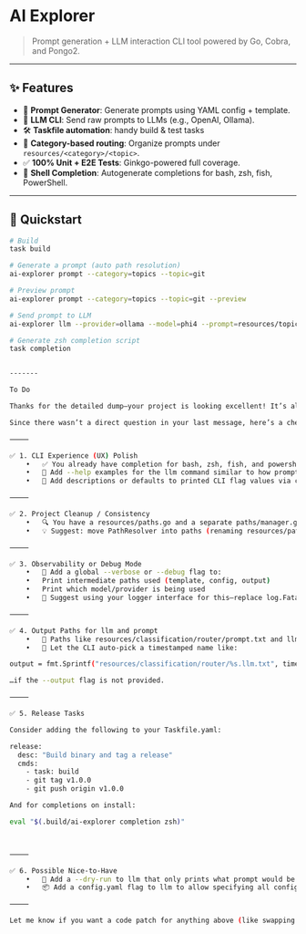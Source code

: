 # AI Explorer

> Prompt generation + LLM interaction CLI tool powered by Go, Cobra, and Pongo2.

---

## ✨ Features

- 🧠 **Prompt Generator**: Generate prompts using YAML config + template.
- 🤖 **LLM CLI**: Send raw prompts to LLMs (e.g., OpenAI, Ollama).
- 🛠 **Taskfile automation**: handy build & test tasks
- 📁 **Category-based routing**: Organize prompts under `resources/<category>/<topic>`.
- ✅ **100% Unit + E2E Tests**: Ginkgo-powered full coverage.
- 📜 **Shell Completion**: Autogenerate completions for bash, zsh, fish, PowerShell.

---

## 🚀 Quickstart

```bash
# Build
task build

# Generate a prompt (auto path resolution)
ai-explorer prompt --category=topics --topic=git

# Preview prompt
ai-explorer prompt --category=topics --topic=git --preview

# Send prompt to LLM
ai-explorer llm --provider=ollama --model=phi4 --prompt=resources/topics/git/prompt.txt

# Generate zsh completion script
task completion


-------

To Do 

Thanks for the detailed dump—your project is looking excellent! It’s already modular, cleanly structured, and tightly tested with both unit and E2E coverage.

Since there wasn’t a direct question in your last message, here’s a checklist of refinement and polish suggestions as you’re prepping for a stable release:

⸻

✅ 1. CLI Experience (UX) Polish
	•	✅ You already have completion for bash, zsh, fish, and powershell.
	•	📌 Add --help examples for the llm command similar to how prompt uses resources/help/examples.md.
	•	📌 Add descriptions or defaults to printed CLI flag values via cmd/llm/llm.go (using cmd.Flags().VisitAll() + SetUsageTemplate()).

⸻

✅ 2. Project Cleanup / Consistency
	•	🔍 You have a resources/paths.go and a separate paths/manager.go. Consider merging these into a unified paths package to avoid ambiguity.
	•	💡 Suggest: move PathResolver into paths (renaming resources/paths.go to paths/resolver.go) to align directory and purpose.

⸻

✅ 3. Observability or Debug Mode
	•	💬 Add a global --verbose or --debug flag to:
	•	Print intermediate paths used (template, config, output)
	•	Print which model/provider is being used
	•	📁 Suggest using your logger interface for this—replace log.Fatalf in LLMRunner with logger.Fatalf to decouple from hardcoded logging.

⸻

✅ 4. Output Paths for llm and prompt
	•	🧼 Paths like resources/classification/router/prompt.txt and llm.txt are useful but maybe too hardcoded.
	•	📌 Let the CLI auto-pick a timestamped name like:

output = fmt.Sprintf("resources/classification/router/%s.llm.txt", time.Now().Format("20060102-150405"))

…if the --output flag is not provided.

⸻

✅ 5. Release Tasks

Consider adding the following to your Taskfile.yaml:

release:
  desc: "Build binary and tag a release"
  cmds:
    - task: build
    - git tag v1.0.0
    - git push origin v1.0.0

And for completions on install:

eval "$(.build/ai-explorer completion zsh)"



⸻

✅ 6. Possible Nice-to-Have
	•	🧠 Add a --dry-run to llm that only prints what prompt would be sent (useful for debugging prompt logic).
	•	📦 Add a config.yaml flag to llm to allow specifying all config from YAML (reusing llm/config.ConfigLoader).

⸻

Let me know if you want a code patch for anything above (like swapping log.Fatalf in LLMRunner for your logger, or merging the paths packages cleanly). Also happy to help build a real v1.0.0 changelog and release checklist.